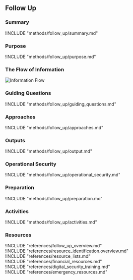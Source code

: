 ## Follow Up

### Summary
!INCLUDE "methods/follow_up/summary.md"

### Purpose
!INCLUDE "methods/follow_up/purpose.md"

### The Flow of Information
![ Information Flow](images/info_flows/follow_up.svg)

### Guiding Questions
!INCLUDE "methods/follow_up/guiding_questions.md"

### Approaches
!INCLUDE "methods/follow_up/approaches.md"

### Outputs
!INCLUDE "methods/follow_up/output.md"

### Operational Security
!INCLUDE "methods/follow_up/operational_security.md"

### Preparation
!INCLUDE "methods/follow_up/preparation.md"

### Activities
!INCLUDE "methods/follow_up/activities.md"

### Resources
<div class="greybox">
!INCLUDE "references/follow_up_overview.md"
</div>

<div class="greybox">
!INCLUDE "references/resource_identification.overview.md"
</div>

<div class="greybox">
!INCLUDE "references/resource_lists.md"
</div>

<div class="greybox">
!INCLUDE "references/financial_resources.md"
</div>

<div class="greybox">
!INCLUDE "references/digital_security_training.md"
</div>

<div class="greybox">
!INCLUDE "references/emergency_resources.md"
</div>
